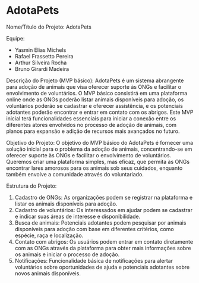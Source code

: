 # AdotaPets


Nome/Título do Projeto: AdotaPets

Equipe:

-   Yasmin Elias Michels
-   Rafael Frassetto Pereira
-   Arthur Silveira Rocha
-   Bruno Girardi Madeira

Descrição do Projeto (MVP básico): AdotaPets é um sistema abrangente para adoção de animais que visa oferecer suporte às ONGs e facilitar o envolvimento de voluntários. O MVP básico consistirá em uma plataforma online onde as ONGs poderão listar animais disponíveis para adoção, os voluntários poderão se cadastrar e oferecer assistência, e os potenciais adotantes poderão encontrar e entrar em contato com os abrigos. Este MVP inicial terá funcionalidades essenciais para iniciar a conexão entre os diferentes atores envolvidos no processo de adoção de animais, com planos para expansão e adição de recursos mais avançados no futuro.

Objetivo do Projeto: O objetivo do MVP básico do AdotaPets é fornecer uma solução inicial para o problema da adoção de animais, concentrando-se em oferecer suporte às ONGs e facilitar o envolvimento de voluntários. Queremos criar uma plataforma simples, mas eficaz, que permita às ONGs encontrar lares amorosos para os animais sob seus cuidados, enquanto também envolve a comunidade através do voluntariado.

Estrutura do Projeto:

1.  Cadastro de ONGs: As organizações podem se registrar na plataforma e listar os animais disponíveis para adoção.
2.  Cadastro de voluntários: Os interessados em ajudar podem se cadastrar e indicar suas áreas de interesse e disponibilidade.
3.  Busca de animais: Potenciais adotantes podem pesquisar por animais disponíveis para adoção com base em diferentes critérios, como espécie, raça e localização.
4.  Contato com abrigos: Os usuários podem entrar em contato diretamente com as ONGs através da plataforma para obter mais informações sobre os animais e iniciar o processo de adoção.
5.  Notificações: Funcionalidade básica de notificações para alertar voluntários sobre oportunidades de ajuda e potenciais adotantes sobre novos animais disponíveis.
